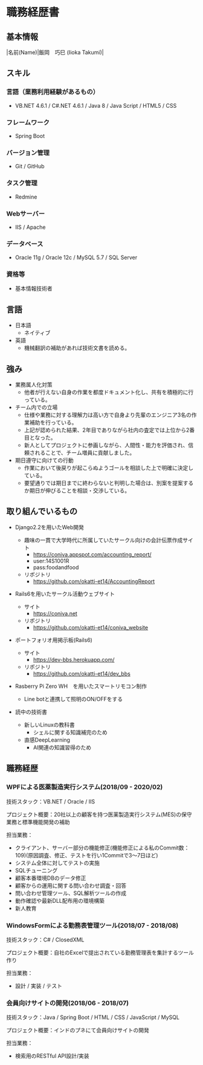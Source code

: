 # 職務経歴書

## 基本情報

|名前(Name)|飯岡　巧巳 (Iioka Takumi)|

## スキル
 ### 言語（業務利用経験があるもの）
 - VB.NET 4.6.1 / C#.NET 4.6.1 / Java 8 / Java Script / HTML5 / CSS

 ### フレームワーク

 - Spring Boot

 ### バージョン管理

 - Git / GitHub

 ### タスク管理

 - Redmine

 ### Webサーバー

 - IIS / Apache

 ### データベース

 - Oracle 11g / Oracle 12c / MySQL 5.7 / SQL Server

 ### 資格等

 - 基本情報技術者

## 言語

 - 日本語
   - ネイティブ
 - 英語
   - 機械翻訳の補助があれば技術文書を読める。

## 強み
 - 業務属人化対策
   - 他者が行えない自身の作業を都度ドキュメント化し、共有を積極的に行っている。
 - チーム内での立場
   - 仕様や業務に対する理解力は高い方で自身より先輩のエンジニア3名の作業補助を行っている。
   - 上記が認められた結果、2年目でありながら社内の査定では上位から2番目となった。
   - 新人としてプロジェクトに参画しながら、人間性・能力を評価され、信頼されることで、チーム増員に貢献しました。
 - 期日遵守に向けての行動
   - 作業において後戻りが起こらぬようゴールを相談した上で明確に決定している。
   - 要望通りでは期日までに終わらないと判明した場合は、別案を提案するか期日が伸びることを相談・交渉している。

## 取り組んでいるもの
 - Django2.2を用いたWeb開発
   - 趣味の一貫で大学時代に所属していたサークル向けの会計伝票作成サイト
     - https://coniva.appspot.com/accounting_report/
     - user:14S1001R
     - pass:foodandfood
   - リポジトリ
     - https://github.com/okatti-et14/AccountingReport

 - Rails6を用いたサークル活動ウェブサイト
   - サイト
     - https://coniva.net
   - リポジトリ
     - https://github.com/okatti-et14/coniva_website

 - ポートフォリオ用掲示板(Rails6)
   - サイト
     - https://dev-bbs.herokuapp.com/
   - リポジトリ
     - https://github.com/okatti-et14/dev_bbs

 - Rasberry Pi Zero WH　を用いたスマートリモコン制作
   - Line botと連携して照明のON/OFFをする

 - 読中の技術書
   - 新しいLinuxの教科書
     - シェルに関する知識補完のため
   - 直感DeepLearning
     - AI関連の知識習得のため

## 職務経歴

 ### WPFによる医薬製造実行システム(2018/09 - 2020/02)
  技術スタック：VB.NET / Oracle / IIS

  プロジェクト概要：20社以上の顧客を持つ医薬製造実行システム(MES)の保守業務と標準機能開発の補助

  担当業務：
  - クライアント、サーバー部分の機能修正(機能修正による私のCommit数：109)(原因調査、修正、テストを行い1Commitで3～7日ほど)
  - システム全体に対してテストの実施
  - SQLチューニング
  - 顧客本番環境DBのデータ修正
  - 顧客からの運用に関する問い合わせ調査・回答
  - 問い合わせ管理ツール、SQL解析ツールの作成
  - 動作確認や最新DLL配布用の環境構築
  - 新人教育


 ### WindowsFormによる勤務表管理ツール(2018/07 - 2018/08)
  技術スタック：C# / ClosedXML

  プロジェクト概要：自社のExcelで提出されている勤務管理表を集計するツール作り

  担当業務：
  - 設計 / 実装 / テスト

 ### 会員向けサイトの開発(2018/06 - 2018/07)
  技術スタック：Java / Spring Boot / HTML / CSS / JavaScript / MySQL

  プロジェクト概要：インドのプネにて会員向けサイトの開発

  担当業務：
  - 検索用のRESTful API設計/実装

